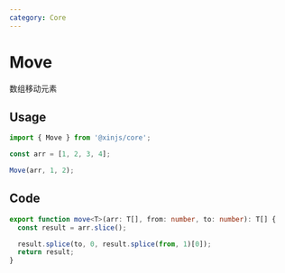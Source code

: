 ```yaml
---
category: Core
---
```


# Move

数组移动元素

## Usage

```ts
import { Move } from '@xinjs/core';

const arr = [1, 2, 3, 4];

Move(arr, 1, 2);
```

## Code

```ts
export function move<T>(arr: T[], from: number, to: number): T[] {
  const result = arr.slice();

  result.splice(to, 0, result.splice(from, 1)[0]);
  return result;
}
```
